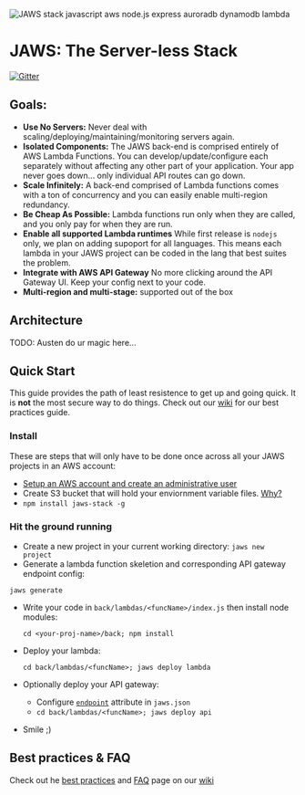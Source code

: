 ![JAWS stack javascript aws node.js express auroradb dynamodb lambda](https://github.com/jaws-stack/JAWS/blob/v1.0/jaws_v1_logo.png)

JAWS: The Server-less Stack
=================================

[![Gitter](https://badges.gitter.im/Join%20Chat.svg)](https://gitter.im/jaws-stack/JAWS?utm_source=badge&utm_medium=badge&utm_campaign=pr-badge)

## Goals:

 - **Use No Servers:** Never deal with scaling/deploying/maintaining/monitoring servers again.
 - **Isolated Components:** The JAWS back-end is comprised entirely of AWS Lambda Functions.  You can develop/update/configure each separately without affecting any other part of your application.  Your app never goes down...  only individual API routes can go down.
 - **Scale Infinitely:**  A back-end comprised of Lambda functions comes with a ton of concurrency and you can easily enable multi-region redundancy.
 - **Be Cheap As Possible:**  Lambda functions run only when they are called, and you only pay for when they are run.
 - **Enable all supported Lambda runtimes** While first release is `nodejs` only, we plan on adding supoport for all languages. This means each lambda in your JAWS project can be coded in the lang that best suites the problem.
 - **Integrate with AWS API Gateway** No more clicking around the API Gateway UI.  Keep your config next to your code.
 - **Multi-region and multi-stage:** supported out of the box

## Architecture

TODO: Austen do ur magic here...

## Quick Start

This guide provides the path of least resistence to get up and going quick.  It is **not** the most secure way to do things.  Check out our [wiki](https://github.com/jaws-stack/JAWS/wiki) for our best practices guide.

### Install

These are steps that will only have to be done once across all your JAWS projects in an AWS account:
*  [Setup an AWS account and create an administrative user](https://github.com/jaws-stack/JAWS/wiki/v1:-AWS-Account-setup)
*  Create S3 bucket that will hold your enviornment variable files. [Why?](https://github.com/jaws-stack/JAWS/wiki/FAQ#why-do-you-use-an-s3-bucket-to-store-env-vars)
*  ```npm install jaws-stack -g```

### Hit the ground running

*  Create a new project in your current working directory:
```jaws new project```
*  Generate a lambda function skeletion and corresponding API gateway endpoint config:
  
  ```jaws generate```
* Write your code in `back/lambdas/<funcName>/index.js` then install node modules:

  ```cd <your-proj-name>/back; npm install```
* Deploy your lambda:

  ```cd back/lambdas/<funcName>; jaws deploy lambda```

* Optionally deploy your API gateway:
  * Configure [`endpoint`](./docs/jaws-json.md) attribute in `jaws.json`
  * ```cd back/lambdas/<funcName>; jaws deploy api```

* Smile ;)

## Best practices & FAQ

Check out he [best practices](https://github.com/jaws-stack/JAWS/wiki/v1:best-practices) and [FAQ](https://github.com/jaws-stack/JAWS/wiki/FAQ) page on our [wiki](https://github.com/jaws-stack/JAWS/wiki)





